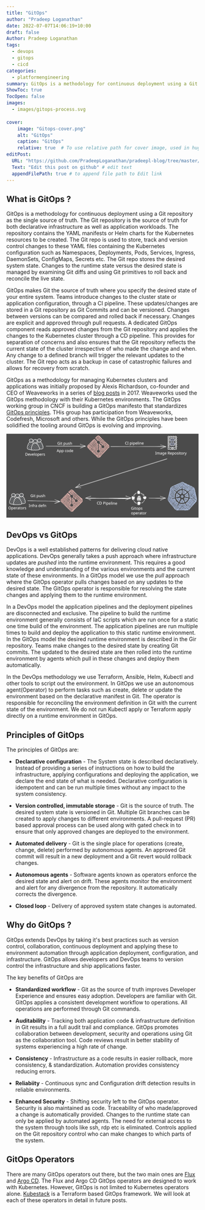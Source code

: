 ```yaml
---
title: "GitOps"
author: "Pradeep Loganathan"
date: 2022-07-07T14:06:19+10:00
draft: false
Author: Pradeep Loganathan
tags: 
  - devops
  - gitops
  - cicd
categories:
  - platformengineering
summary: GitOps is a methodology for continuous deployment using a Git repository as the single source of truth. The repository contains the YAML manifests or Helm charts for the Kubernetes resources to be created. The Git repo is used to store, track and version control changes to these YAML files.
ShowToc: true
TocOpen: false
images:
  - images/gitops-process.svg

cover:
    image: "Gitops-cover.png"
    alt: "GitOps"
    caption: "GitOps"
    relative: true  # To use relative path for cover image, used in hugo Page-bundles
editPost:
  URL: "https://github.com/PradeepLoganathan/pradeepl-blog/tree/master/content"
  Text: "Edit this post on github" # edit text
  appendFilePath: true # to append file path to Edit link
---
```


## What is GitOps ?

GitOps is a methodology for continuous deployment using a Git repository as the single source of truth. The Git repository is the source of truth for both declarative infrastructure as well as application workloads. The repository contains the YAML manifests or Helm charts for the Kubernetes resources to be created. The Git repo is used to store, track and version control changes to these YAML files containing the Kubernetes configuration such as Namespaces, Deployments, Pods, Services, Ingress, DaemonSets, ConfigMaps, Secrets etc. The Git repo stores the desired system state. Changes to the runtime state versus the desired state is managed by examining Git diffs and using Git primitives to roll back and reconcile the live state.

GitOps makes Git the source of truth where you specify the desired state of your entire system. Teams introduce changes to the cluster state or application configuration, through a CI pipeline. These updates/changes are stored in a Git repository as Git Commits and can be versioned. Changes between versions can be compared and rolled back if necessary. Changes are explicit and approved through pull requests. A dedicated GitOps component reads approved changes from the Git repository and applies the changes to the Kubernetes cluster through a CD pipeline. This provides for separation of concerns and also ensures that the Git repository reflects the current state of the cluster irrespective of who made the change and when. Any change to a defined branch will trigger the relevant updates to the cluster. The Git repo acts as a backup in case of catastrophic failures and allows for recovery from scratch.

GitOps as a methodology for managing Kubernetes clusters and applications was initially proposed by Alexis Richardson, co-founder and CEO of Weaveworks in a series of [blog posts](https://www.weave.works/blog/gitops-operations-by-pull-request) in 2017. Weaveworks used the GitOps methodology with their Kubernetes environments. The GitOps working group in CNCF is building a GitOps manifesto that standardizes [GitOps principles](https://github.com/open-gitops/documents/blob/main/PRINCIPLES.md). THis group has participation from Weaveworks, Codefresh, Microsoft and others. While the GitOps principles have been solidified the tooling around GitOps is evolving and improving.

![GitOps Process](images/gitops-process.svg "Simplified GitOps workflow")

## DevOps vs GitOps

DevOps is a well established patterns for delivering cloud native applications. DevOps generally takes a push approach where infrastructure updates are *pushed* into the runtime environment. This requires a good knowledge and understanding of the various environments and the current state of these environments. In a GitOps model we use the *pull* approach where the GitOps operator pulls changes based on any updates to the desired state. The GitOps operator is responsible for resolving the state changes and applying them to the runtime environment.

In a DevOps model the application pipelines and the deployment pipelines are disconnected and exclusive. The pipeline to build the runtime environment generally consists of IaC scripts which are run once for a static one time build of the environment. The application pipelines are run multiple times to build and deploy the application to this static runtime environment. In the GitOps model the desired runtime environment is described in the Gir repository. Teams make changes to the desired state by creating Git commits. The updated to the desired state are then rolled into the runtime environment by agents which pull in these changes and deploy them automatically.

In the DevOps methodology we use Terraform, Ansible, Helm, Kubectl and other tools to script out the environment. In GitOps we use an autonomous agent(Operator) to perform tasks such as create, delete or update the environment based on the declarative manifest in Git. The operator is responsible for reconciling the environment definition in Git with the current state of the environment. We do not run Kubectl apply or Terraform apply directly on a runtime environment in GitOps.

## Principles of GitOps

The principles of GitOps are:

* __Declarative configuration__ - The System state is described declaratively. Instead of providing a series of instructions on how to build the infrastructure, applying configurations and deploying the application, we declare the end state of what is needed. Declarative configuration is idempotent and can be run multiple times without any impact to the system consistency.

* __Version controlled, immutable storage__ - Git is the source of truth. The desired system state is versioned in Git. Multiple Git branches can be created to apply changes to different environments. A pull-request (PR) based approval process can be used along with gated check in to ensure that only approved changes are deployed to the environment.

* __Automated delivery__ - Git is the single place for operations (create, change, delete) performed by autonomous agents. An approved Git commit will result in a new deployment and a Git revert would rollback changes.

* __Autonomous agents__ - Software agents known as operators enforce the desired state and alert on drift. These agents monitor the environment and alert for any divergence from the repository. It automatically corrects the divergence.

* __Closed loop__ - Delivery of approved system state changes is automated.

## Why do GitOps ?

GitOps extends DevOps by taking it's best practices such as version control, collaboration, continuous deployment and applying these to environment automation through application deployment, configuration, and infrastructure. GitOps allows developers and DevOps teams to version control the infrastructure and ship applications faster.

The key benefits of GitOps are

* __Standardized workflow__ -  Git as the source of truth improves Developer Experience and ensures easy adoption. Developers are familiar with Git. GitOps applies a consistent development workflow to operations. All operations are performed through Git commands.

* __Auditability__ - Tracking both application code & infrastructure definition in Git results in a full audit trail and compliance. GitOps promotes collaboration between development, security and operations using Git as the collaboration tool. Code reviews result in better stability of systems experiencing a high rate of change.

* __Consistency__ - Infrastructure as a code results in easier rollback, more consistency, & standardization. Automation provides consistency reducing errors.

* __Reliabiity__ - Continuous sync and Configuration drift detection results in reliable environments.

* __Enhanced Security__ - Shifting security left to the GitOps operator. Security is also maintained as code. Traceability of who made/approved a change is automatically provided. Changes to the runtime state can only be applied by automated agents. The need for external access to the system through tools like ssh, rdp etc is eliminated. Controls applied on the Git repository control who can make changes to which parts of the system.

## GitOps Operators

There are many GitOps operators out there, but the two main ones are [Flux](https://fluxcd.io/) and [Argo CD](https://argoproj.github.io/). The Flux and Argo CD GitOps operators are designed to work with Kubernetes. However, GitOps is not limited to Kubernetes operators alone. [Kubestack](https://www.kubestack.com/) is a Terraform based GitOps framework. We will look at each of these operators in detail in future posts.